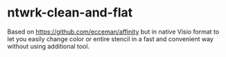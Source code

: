 # ntwrk-clean-and-flat
Based on https://github.com/ecceman/affinity but in native Visio format to let you easily change color or entire stencil in a fast and convenient way without using additional tool.
